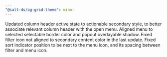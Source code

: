 ```yaml
---
"@salt-ds/ag-grid-theme": minor
---
```


Updated column header active state to actionable secondary style, to better associate relevant column header with the open menu.
Aligned menu to selected selectable border color and popout overlayable shadow.
Fixed filter icon not aligned to secondary content color in the last update.
Fixed sort indicator position to be next to the menu icon, and its spacing between filter and menu icon.
